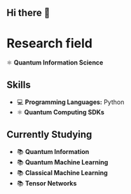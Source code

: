 ## Hi there 👋

# Research field

⚛ **Quantum Information Science**  

## Skills
- 💻 **Programming Languages:** Python  
- ⚛ **Quantum Computing SDKs**

## Currently Studying
- 📚 **Quantum Information**  
- 📚 **Quantum Machine Learning**  
- 📚 **Classical Machine Learning**
- 📚 **Tensor Networks** 
<!--
**Dang-Khoa-Tao/Dang-Khoa-Tao** is a ✨ _special_ ✨ repository because its `README.md` (this file) appears on your GitHub profile.

Here are some ideas to get you started:

- 🔭 I’m currently working on ...
- 🌱 I’m currently learning ...
- 👯 I’m looking to collaborate on ...
- 🤔 I’m looking for help with ...
- 💬 Ask me about ...
- 📫 How to reach me: ...
- 😄 Pronouns: ...
- ⚡ Fun fact: ...
-->
